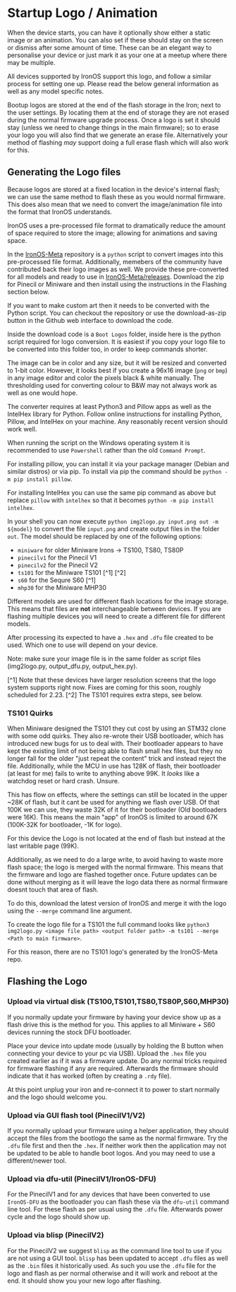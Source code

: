 # Startup Logo / Animation

When the device starts, you can have it optionally show either a static image or an animation. You can also set if these should stay on the screen or dismiss after some amount of time.
These can be an elegant way to personalise your device or just mark it as your one at a meetup where there may be multiple.

All devices supported by IronOS support this logo, and follow a similar process for setting one up. Please read the below general information as well as any model specific notes.

Bootup logos are stored at the end of the flash storage in the Iron; next to the user settings. By locating them at the end of storage they are not erased during the normal firmware upgrade process. Once a logo is set it should stay (unless we need to change things in the main firmware); so to erase your logo you will also find that we generate an erase file. Alternatively your method of flashing _may_ support doing a full erase flash which will also work for this.

## Generating the Logo files

Because logos are stored at a fixed location in the device's internal flash; we can use the same method to flash these as you would normal firmware.
This does also mean that we need to convert the image/animation file into the format that IronOS understands.

IronOS uses a pre-processed file format to dramatically reduce the amount of space required to store the image; allowing for animations and saving space.

In the [IronOS-Meta](https://github.com/Ralim/IronOS-Meta) repository is a `python` script to convert images into this pre-processed file format.
Additionally, memebers of the community have contributed back their logo images as well. We provide these pre-converted for all models and ready to use in [IronOS-Meta/releases](https://github.com/Ralim/IronOS-Meta/releases).
Download the zip for Pinecil or Miniware and then install using the instructions in the Flashing section below.

If you want to make custom art then it needs to be converted with the Python script.
You can checkout the repository or use the download-as-zip button in the Github web interface to download the code.

Inside the download code is a `Boot Logos` folder, inside here is the python script required for logo conversion.
It is easiest if you copy your logo file to be converted into this folder too, in order to keep commands shorter.

The image can be in color and any size, but it will be resized and converted to 1-bit color. However, it looks best if you create a 96x16 image (`png` or `bmp`) in any image editor and color the pixels black & white manually. The thresholding used for converting colour to B&W may not always work as well as one would hope.

The converter requires at least Python3 and Pillow apps as well as the IntelHex library for Python. Follow online instructions for installing Python, Pillow, and IntelHex on your machine. Any reasonably recent version should work well.

When running the script on the Windows operating system it is recommended to use `Powershell` rather than the old `Command Prompt`.

For installing pillow, you can install it via your package manager (Debian and similar distros) or via pip. To install via pip the command should be `python -m pip install pillow`.

For installing IntelHex you can use the same pip command as above but replace `pillow` with `intelhex` so that it becomes `python -m pip install intelhex`.

In your shell you can now execute `python img2logo.py input.png out -m ${model}` to convert the file `input.png` and create output files in the folder `out`.
The model should be replaced by one of the following options:

- `miniware` for older Miniware Irons -> TS100, TS80, TS80P
- `pinecilv1` for the Pinecil V1
- `pinecilv2` for the Pinecil V2
- `ts101` for the Miniware TS101 [^1] [^2]
- `s60` for the Sequre S60 [^1]
- `mhp30` for the Miniware MHP30

Different models are used for different flash locations for the image storage.
This means that files are **not** interchangeable between devices. If you are flashing multiple devices you will need to create a different file for different models.

After processing its expected to have a `.hex` and `.dfu` file created to be used. Which one to use will depend on your device.

Note: make sure your image file is in the same folder as script files (img2logo.py, output_dfu.py, output_hex.py).

[^1] Note that these devices have larger resolution screens that the logo system supports right now. Fixes are coming for this soon, roughly scheduled for 2.23.
[^2] The TS101 requires extra steps, see below.

### TS101 Quirks

When Miniware designed the TS101 they cut cost by using an STM32 clone with some odd quirks. They also re-wrote their USB bootloader, which has introduced new bugs for us to deal with.
Their bootloader appears to have kept the existing limit of not being able to flash small hex files, but they no longer fall for the older "just repeat the content" trick and instead reject the file.
Additionally, while the MCU in use has 128K of flash, their bootloader (at least for me) fails to write to anything above 99K. It _looks_ like a watchdog reset or hard crash. Unsure.

This has flow on effects, where the settings can still be located in the upper ~28K of flash, but it cant be used for anything we flash over USB.
Of that 100K we can use, they waste 32K of it for their bootloader (Old bootloaders were 16K).
This means the main "app" of IronOS is limited to around 67K (100K-32K for bootloader, -1K for logo).

For this device the Logo is not located at the end of flash but instead at the last writable page (99K).

Additionally, as we need to do a large write, to avoid having to waste more flash space; the logo is merged with the normal firmware. This means that the firmware and logo are flashed together once.
Future updates can be done without merging as it will leave the logo data there as normal firmware doesnt touch that area of flash.

To do this, download the latest version of IronOS and merge it with the logo using the `--merge` command line argument.

To create the logo file for a TS101 the full command looks like `python3 img2logo.py <image file path> <output folder path> -m ts101 --merge <Path to main firmware>`.

For this reason, there are no TS101 logo's generated by the IronOS-Meta repo.

## Flashing the Logo

### Upload via virtual disk (TS100,TS101,TS80,TS80P,S60,MHP30)

If you normally update your firmware by having your device show up as a flash drive this is the method for you.
This applies to all Miniware + S60 devices running the stock DFU bootloader.

Place your device into update mode (usually by holding the B button when connecting your device to your pc via USB).
Upload the `.hex` file you created earlier as if it was a firmware update. Do any normal tricks required for firmware flashing if any are required.
Afterwards the firmware should indicate that it has worked (often by creating a `.rdy` file).

At this point unplug your iron and re-connect it to power to start normally and the logo should welcome you.

### Upload via GUI flash tool (PinecilV1/V2)

If you normally upload your firmware using a helper application, they should accept the files from the bootlogo the same as the normal firmware.
Try the `.dfu` file first and then the `.hex`. If neither work then the application may not be updated to be able to handle boot logos. And you may need to use a different/newer tool.

### Upload via dfu-util (PinecilV1/IronOS-DFU)

For the PinecilV1 and for any devices that have been converted to use `IronOS-DFU` as the bootloader you can flash these via the `dfu-util` command line tool.
For these flash as per usual using the `.dfu` file. Afterwards power cycle and the logo should show up.

### Upload via blisp (PinecilV2)

For the PinecilV2 we suggest `blisp` as the command line tool to use if you are not using a GUI tool. `blisp` has been updated to accept `.dfu` files as well as the `.bin` files it historically used. As such you use the `.dfu` file for the logo and flash as per normal otherwise and it will work and reboot at the end. It should show you your new logo after flashing.

